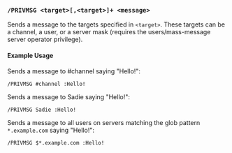 <!-- This file contains a page fragment. Any changes will affect all pages that include it. -->

### `/PRIVMSG <target>[,<target>]+ <message>`

Sends a message to the targets specified in `<target>`. These targets can be a channel, a user, or a server mask (requires the users/mass-message server operator privilege).

#### Example Usage

Sends a message to #channel saying "Hello!":

```plaintext
/PRIVMSG #channel :Hello!
```

Sends a message to Sadie saying "Hello!":

```plaintext
/PRIVMSG Sadie :Hello!
```

Sends a message to all users on servers matching the glob pattern `*.example.com` saying "Hello!":

```plaintext
/PRIVMSG $*.example.com :Hello!
```
